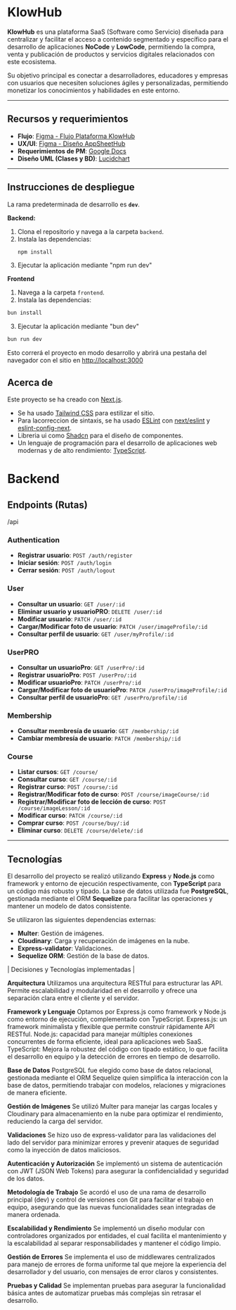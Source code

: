 # KlowHub

**KlowHub** es una plataforma SaaS (Software como Servicio) diseñada para centralizar y facilitar el acceso a contenido segmentado y específico para el desarrollo de aplicaciones **NoCode** y **LowCode**, permitiendo la compra, venta y publicación de productos y servicios digitales relacionados con este ecosistema. 

Su objetivo principal es conectar a desarrolladores, educadores y empresas con usuarios que necesiten soluciones ágiles y personalizadas, permitiendo monetizar los conocimientos y habilidades en este entorno.

---

## Recursos y requerimientos

- **Flujo**: [Figma - Flujo Plataforma KlowHub](https://www.figma.com/board/pC714J1fs4SJpusPuYaiMj/Flujo-Plataforma-KlowHub?node-id=0-1&node-type=canvas)
- **UX/UI**: [Figma - Diseño AppSheetHub](https://www.figma.com/design/MsyB0jfdKAU2dOIoIB9rW2/AppSheetHub?node-id=0-1)
- **Requerimientos de PM**: [Google Docs](https://docs.google.com/document/d/1M9TPI3U3fzESAFfAh1JZX7j8z7rGjmCMtIRI-FJsYb8/edit?tab=t.0)
- **Diseño UML (Clases y BD)**: [Lucidchart](https://lucid.app/lucidchart/ae84b02d-155e-483d-be41-8fa752bb5d9d/edit?page=HWEp-vi-RSFO&invitationId=inv_d489a101-c136-412a-9eb0-9093350af57a#)

---

## Instrucciones de despliegue

La rama predeterminada de desarrollo es **`dev`**.

**Backend:** 
1. Clona el repositorio y navega a la carpeta `backend`.
2. Instala las dependencias:
   ```bash
   npm install
3. Ejecutar la aplicación mediante "npm run dev"

**Frontend**
1. Navega a la carpeta `frontend`.
2. Instala las dependencias:
```bash
bun install
```

3. Ejecutar la aplicación mediante "bun dev"

```bash
bun run dev
```

Esto correrá el proyecto en modo desarrollo y abrirá una pestaña del navegador con el sitio en [http://localhost:3000](http://localhost:3000)

## Acerca de

Este proyecto se ha creado con [Next.js](https://nextjs.org).

- Se ha usado [Tailwind CSS](https://tailwindcss.com) para estilizar el sitio.
- Para lacorreccion de sintaxis, se ha usado [ESLint](https://eslint.org) con [next/eslint](https://nextjs.org/docs/basic-features/eslint) y [eslint-config-next](https://nextjs.org/docs/basic-features/eslint#eslint-config-next).
- Libreria ui como [Shadcn](https://shadcn.com/ui) para el diseño de componentes.
- Un lenguaje de programación para el desarrollo de aplicaciones web modernas y de alto rendimiento: [TypeScript](https://www.typescriptlang.org).



# Backend

## Endpoints (Rutas)

/api

### Authentication

- **Registrar usuario**: `POST /auth/register`
- **Iniciar sesión**: `POST /auth/login`
- **Cerrar sesión**: `POST /auth/logout`

### User

- **Consultar un usuario**: `GET /user/:id`
- **Eliminar usuario y usuarioPRO**: `DELETE /user/:id`
- **Modificar usuario**: `PATCH /user/:id`
- **Cargar/Modificar foto de usuario**: `PATCH /user/imageProfile/:id`
- **Consultar perfil de usuario**: `GET /user/myProfile/:id`

### UserPRO

- **Consultar un usuarioPro**: `GET /userPro/:id`
- **Registrar usuarioPro**: `POST /userPro/:id`
- **Modificar usuarioPro**: `PATCH /userPro/:id`
- **Cargar/Modificar foto de usuarioPro**: `PATCH /userPro/imageProfile/:id`
- **Consultar perfil de usuarioPro**: `GET /userPro/profile/:id`

### Membership

- **Consultar membresía de usuario**: `GET /membership/:id`
- **Cambiar membresía de usuario**: `PATCH /membership/:id`

### Course

- **Listar cursos**: `GET /course/`
- **Consultar curso**: `GET /course/:id`
- **Registrar curso**: `POST /course/:id`
- **Registrar/Modificar foto de curso**: `POST /course/imageCourse/:id`
- **Registrar/Modificar foto de lección de curso**: `POST /course/imageLesson/:id`
- **Modificar curso**: `PATCH /course/:id`
- **Comprar curso**: `POST /course/buy/:id`
- **Eliminar curso**: `DELETE /course/delete/:id`

---

## Tecnologías

El desarrollo del proyecto se realizó utilizando **Express** y **Node.js** como framework y entorno de ejecución respectivamente, con **TypeScript** para un código más robusto y tipado. La base de datos utilizada fue **PostgreSQL**, gestionada mediante el ORM **Sequelize** para facilitar las operaciones y mantener un modelo de datos consistente.

Se utilizaron las siguientes dependencias externas:

- **Multer**: Gestión de imágenes.
- **Cloudinary**: Carga y recuperación de imágenes en la nube.
- **Express-validator**: Validaciones.
- **Sequelize ORM**: Gestión de la base de datos.

| Decisiones y Tecnologías implementadas |

**Arquitectura**
Utilizamos una arquitectura RESTful para estructurar las API. Permite escalabilidad y modularidad en el desarrollo y ofrece una separación clara entre el cliente y el servidor.

**Framework y Lenguaje**
Optamos por Express.js como framework y Node.js como entorno de ejecución, complementado con TypeScript. Express.js: un framework minimalista y flexible que permite construir rápidamente API RESTful. Node.js: capacidad para manejar múltiples conexiones concurrentes de forma eficiente, ideal para aplicaciones web SaaS.
TypeScript: Mejora la robustez del código con tipado estático, lo que facilita el desarrollo en equipo y la detección de errores en tiempo de desarrollo. 

**Base de Datos**
PostgreSQL fue elegido como base de datos relacional, gestionada mediante el ORM Sequelize quien simplifica la interacción con la base de datos, permitiendo trabajar con modelos, relaciones y migraciones de manera eficiente.

**Gestión de Imágenes**
Se utilizó Multer para manejar las cargas locales y Cloudinary para almacenamiento en la nube para optimizar el rendimiento, reduciendo la carga del servidor.

**Validaciones**
Se hizo uso de express-validator para las validaciones del lado del servidor para minimizar errores y prevenir ataques de seguridad como la inyección de datos maliciosos.

**Autenticación y Autorización**
Se implementó un sistema de autenticación con JWT (JSON Web Tokens) para asegurar la confidencialidad y seguridad de los datos.

**Metodología de Trabajo**
Se acordó el uso de una rama de desarrollo principal (dev) y control de versiones con Git para facilitar el trabajo en equipo, asegurando que las nuevas funcionalidades sean integradas de manera ordenada.

**Escalabilidad y Rendimiento**
Se implementó un diseño modular con controladores organizados por entidades, el cual facilita el mantenimiento y la escalabilidad al separar responsabilidades y mantener el código limpio.

**Gestión de Errores**
Se implementa el uso de middlewares centralizados para manejo de errores de forma uniforme tal que mejore la experiencia del desarrollador y del usuario, con mensajes de error claros y consistentes.

**Pruebas y Calidad**
Se implementan pruebas para asegurar la funcionalidad básica antes de automatizar pruebas más complejas sin retrasar el desarrollo.
